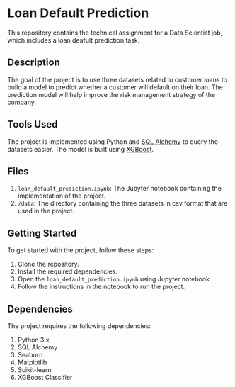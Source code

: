# Loan Default Prediction

This repository contains the technical assignment for a Data Scientist job, which includes a loan deafult prediction task.

## Description
The goal of the project is to use three datasets related to customer loans to build a model to predict whether a customer will default on their loan. The prediction model will help improve the risk management strategy of the company.

## Tools Used
The project is implemented using Python and [SQL Alchemy](https://www.sqlalchemy.org/) to query the datasets easier. The model is built using [XGBoost](https://xgboost.readthedocs.io/).

## Files
1. `loan_default_prediction.ipynb`: The Jupyter notebook containing the implementation of the project.
2. `/data`: The directory containing the three datasets in csv format that are used in the project.

## Getting Started
To get started with the project, follow these steps:

1. Clone the repository.
2. Install the required dependencies.
3. Open the `loan_default_prediction.ipynb` using Jupyter notebook.
4. Follow the instructions in the notebook to run the project.

## Dependencies
The project requires the following dependencies:

1. Python 3.x
2. SQL Alchemy
3. Seaborn
4. Matplotlib
4. Scikit-learn
3. XGBoost Classifier
